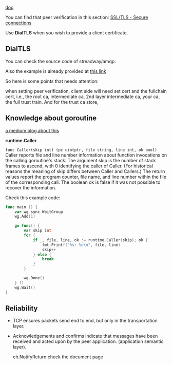 [doc](https://pkg.go.dev/github.com/streadway/amqp)

You can find that peer verification in this section:
[SSL/TLS - Secure connections](https://pkg.go.dev/github.com/streadway/amqp#hdr-Use_Case)

Use **DialTLS** when you wish to provide a client certificate.

## DialTLS
You can check the source code of streadway/amqp.

Also the example is already provided at [this link](https://pkg.go.dev/github.com/streadway/amqp#example-DialTLS)

So here is some points that needs attention:

when setting peer verification, client side will need set cert and the fullchain
cert, i.e., the root ca, intermediate ca, 2nd layer intermediate ca, your ca, the 
full trust train. And for the trust ca store, 


## Knowledge about goroutine

[a medium blog about this](https://medium.com/a-journey-with-go/go-how-does-a-goroutine-start-and-exit-2b3303890452)

**runtime.Caller**

`func Caller(skip int) (pc uintptr, file string, line int, ok bool)`
Caller reports file and line number information about function invocations on
the calling goroutine's stack. The argument skip is the number of stack frames
to ascend, with 0 identifying the caller of Caller. (For historical reasons the
meaning of skip differs between Caller and Callers.) The return values report
the program counter, file name, and line number within the file of the
corresponding call. The boolean ok is false if it was not possible to recover
the information. 

Check this example code:
```go
func main () {
    var wg sync.WaitGroup
    wg.Add(1)

    go func() {
        var skip int
        for {
            if _, file, line, ok := runtime.Caller(skip); ok {
				fmt.Printf("%s: %d\n", file, line)
                skip++
            } else {
                break
            }
        }

        wg.Done()
    } ()
    wg.Wait()
}
```

## Reliability

- TCP ensures packets send end to end, but only in the transportation layer.
- Acknowledgements and confirms indicate that messages have been received and
acted upon by the peer application. (application semantic layer).

	ch.NotifyReturn
    check the document page
